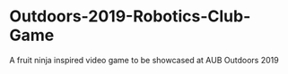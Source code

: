# Outdoors-2019-Robotics-Club-Game
A fruit ninja inspired video game to be showcased at AUB Outdoors 2019
